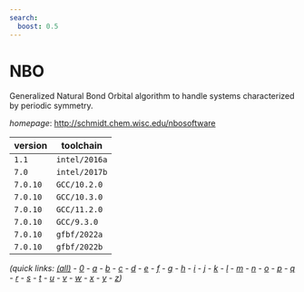 ```yaml
---
search:
  boost: 0.5
---
```

# NBO

Generalized Natural Bond Orbital algorithm to handle systems characterized by periodic symmetry.

*homepage*: <http://schmidt.chem.wisc.edu/nbosoftware>

version | toolchain
--------|----------
``1.1`` | ``intel/2016a``
``7.0`` | ``intel/2017b``
``7.0.10`` | ``GCC/10.2.0``
``7.0.10`` | ``GCC/10.3.0``
``7.0.10`` | ``GCC/11.2.0``
``7.0.10`` | ``GCC/9.3.0``
``7.0.10`` | ``gfbf/2022a``
``7.0.10`` | ``gfbf/2022b``


*(quick links: [(all)](../index.md) - [0](../0/index.md) - [a](../a/index.md) - [b](../b/index.md) - [c](../c/index.md) - [d](../d/index.md) - [e](../e/index.md) - [f](../f/index.md) - [g](../g/index.md) - [h](../h/index.md) - [i](../i/index.md) - [j](../j/index.md) - [k](../k/index.md) - [l](../l/index.md) - [m](../m/index.md) - [n](../n/index.md) - [o](../o/index.md) - [p](../p/index.md) - [q](../q/index.md) - [r](../r/index.md) - [s](../s/index.md) - [t](../t/index.md) - [u](../u/index.md) - [v](../v/index.md) - [w](../w/index.md) - [x](../x/index.md) - [y](../y/index.md) - [z](../z/index.md))*

